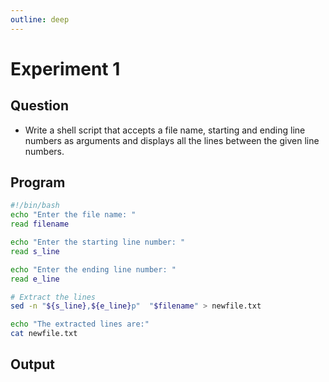```yaml
---
outline: deep
---
```


# Experiment 1

## Question
- Write a shell script that accepts a file name, starting and ending line numbers as 
arguments and displays all the lines between the given line numbers.

## Program
```bash [exp1.sh]
#!/bin/bash
echo "Enter the file name: "
read filename

echo "Enter the starting line number: "
read s_line

echo "Enter the ending line number: "
read e_line

# Extract the lines
sed -n "${s_line},${e_line}p"  "$filename" > newfile.txt

echo "The extracted lines are:"
cat newfile.txt
```

## Output
```bash

```
